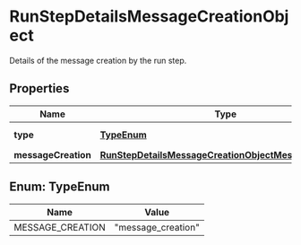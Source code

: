 

# RunStepDetailsMessageCreationObject

Details of the message creation by the run step.

## Properties

| Name | Type | Description | Notes |
|------------ | ------------- | ------------- | -------------|
|**type** | [**TypeEnum**](#TypeEnum) | Always &#x60;message_creation&#x60;&#x60;. |  |
|**messageCreation** | [**RunStepDetailsMessageCreationObjectMessageCreation**](RunStepDetailsMessageCreationObjectMessageCreation.md) |  |  |



## Enum: TypeEnum

| Name | Value |
|---- | -----|
| MESSAGE_CREATION | &quot;message_creation&quot; |



